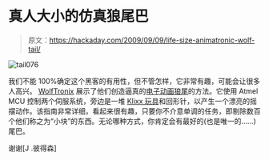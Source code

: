 # 真人大小的仿真狼尾巴

> 原文：<https://hackaday.com/2009/09/09/life-size-animatronic-wolf-tail/>

![tail076](img/ea061014d6972ba56a170c1d9a6ee2fc.png "tail076")

我们不能 100%确定这个黑客的有用性，但不管怎样，它非常有趣，可能会让很多人高兴。 [WolfTronix](http://www.wolftronix.com/) 展示了他们创造逼真的[电子动画狼尾](http://www.wolftronix.com/tail/index.html)的方法。它使用 Atmel MCU 控制两个伺服系统，旁边是一堆 [Klixx 玩具](http://www.starmagic.com/KLIXX.html)和回形针，以产生一个漂亮的摇摆动作。该指南非常详细，看起来很有趣，只要你不介意单调的任务，即剔除数百个他们称之为“小块”的东西。无论哪种方式，你肯定会有最好的(也是唯一的……)尾巴。

谢谢[J .彼得森]